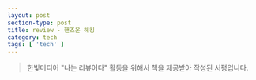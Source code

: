 ```yaml
---
layout: post
section-type: post
title: review - 핸즈온 해킹
category: tech
tags: [ 'tech' ]
---
```


> 한빛미디어 "나는 리뷰어다" 활동을 위해서 책을 제공받아 작성된 서평입니다.
